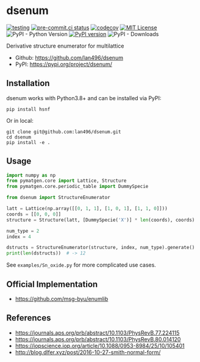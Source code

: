 # dsenum

[![testing](https://github.com/lan496/dsenum/actions/workflows/testing.yml/badge.svg?branch=master)](https://github.com/lan496/dsenum/actions/workflows/testing.yml)
[![pre-commit.ci status](https://results.pre-commit.ci/badge/github/lan496/dsenum/master.svg)](https://results.pre-commit.ci/latest/github/lan496/dsenum/master)
[![codecov](https://codecov.io/gh/lan496/dsenum/branch/master/graph/badge.svg)](https://codecov.io/gh/lan496/dsenum)
[![MIT License](http://img.shields.io/badge/license-MIT-blue.svg?style=flat)](LICENSE)
![PyPI - Python Version](https://img.shields.io/pypi/pyversions/dsenum)
[![PyPI version](https://badge.fury.io/py/dsenum.svg)](https://badge.fury.io/py/dsenum)
![PyPI - Downloads](https://img.shields.io/pypi/dm/dsenum)

Derivative structure enumerator for multilattice

- Github: https://github.com/lan496/dsenum
- PyPI: https://pypi.org/project/dsenum/

## Installation

dsenum works with Python3.8+ and can be installed via PyPI:

```shell
pip install hsnf
```

Or in local:
```shell
git clone git@github.com:lan496/dsenum.git
cd dsenum
pip install -e .
```

## Usage

```python
import numpy as np
from pymatgen.core import Lattice, Structure
from pymatgen.core.periodic_table import DummySpecie

from dsenum import StructureEnumerator

latt = Lattice(np.array([[0, 1, 1], [1, 0, 1], [1, 1, 0]]))
coords = [[0, 0, 0]]
structure = Structure(latt, [DummySpecie('X')] * len(coords), coords)

num_type = 2
index = 4

dstructs = StructureEnumerator(structure, index, num_type).generate()
print(len(dstructs))  # -> 12
```

See `examples/Sn_oxide.py` for more complicated use cases.

## Official Implementation
- https://github.com/msg-byu/enumlib

## References
- https://journals.aps.org/prb/abstract/10.1103/PhysRevB.77.224115
- https://journals.aps.org/prb/abstract/10.1103/PhysRevB.80.014120
- https://iopscience.iop.org/article/10.1088/0953-8984/25/10/105401
- http://blog.dlfer.xyz/post/2016-10-27-smith-normal-form/
